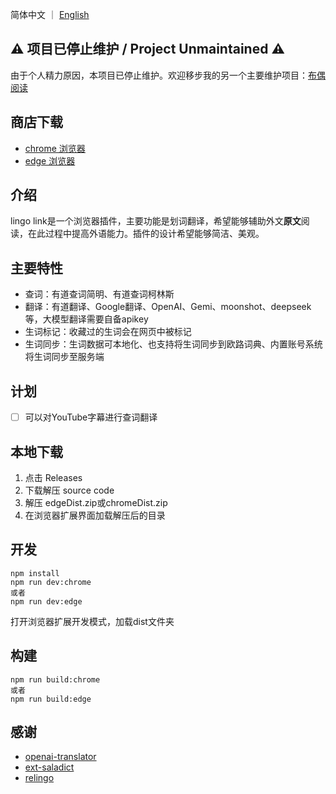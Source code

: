 
简体中文 ｜ [English](README_EN.md)
## ⚠️ 项目已停止维护 / Project Unmaintained ⚠️
由于个人精力原因，本项目已停止维护。欢迎移步我的另一个主要维护项目：[布偶阅读](https://ragdoll.lingolink.xyz/)
## 商店下载
- [chrome 浏览器](https://chromewebstore.google.com/detail/lingo-link/ahhlnchdiglcghegemaclpikmdclonmo)
- [edge 浏览器](https://microsoftedge.microsoft.com/addons/detail/llmpcnfgcldhpheamlkfagokdlmolmnm)
## 介绍
lingo link是一个浏览器插件，主要功能是划词翻译，希望能够辅助外文**原文**阅读，在此过程中提高外语能力。插件的设计希望能够简洁、美观。

## 主要特性
- 查词：有道查词简明、有道查词柯林斯
- 翻译：有道翻译、Google翻译、OpenAI、Gemi、moonshot、deepseek等，大模型翻译需要自备apikey
- 生词标记：收藏过的生词会在网页中被标记
- 生词同步：生词数据可本地化、也支持将生词同步到欧路词典、内置账号系统将生词同步至服务端
## 计划
- [ ] 可以对YouTube字幕进行查词翻译
## 本地下载
1. 点击 Releases
2. 下载解压 source code
3. 解压 edgeDist.zip或chromeDist.zip
4. 在浏览器扩展界面加载解压后的目录


## 开发

```
npm install
npm run dev:chrome
或者
npm run dev:edge
```
打开浏览器扩展开发模式，加载dist文件夹

## 构建
```
npm run build:chrome
或者
npm run build:edge
```

## 感谢
- [openai-translator](https://github.com/openai-translator/openai-translator)
- [ext-saladict](https://github.com/crimx/ext-saladict)
- [relingo](https://chromewebstore.google.com/detail/relingo-master-words-bili/dpphkcfmnbkdpmgneljgdhfnccnhmfig)
